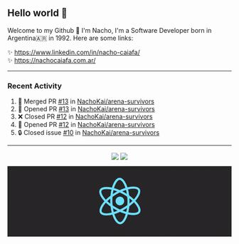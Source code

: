 ## Hello world 👋  
Welcome to my Github 🧙‍ I'm Nacho, I'm a Software Developer born in Argentina🇦🇷 in 1992. Here are some links:  
  
✨ https://www.linkedin.com/in/nacho-caiafa/  
✨ https://nachocaiafa.com.ar/  

---

### Recent Activity

<!--START_SECTION:activity-->
1. 🎉 Merged PR [#13](https://github.com/NachoKai/arena-survivors/pull/13) in [NachoKai/arena-survivors](https://github.com/NachoKai/arena-survivors)
2. 💪 Opened PR [#13](https://github.com/NachoKai/arena-survivors/pull/13) in [NachoKai/arena-survivors](https://github.com/NachoKai/arena-survivors)
3. ❌ Closed PR [#12](https://github.com/NachoKai/arena-survivors/pull/12) in [NachoKai/arena-survivors](https://github.com/NachoKai/arena-survivors)
4. 💪 Opened PR [#12](https://github.com/NachoKai/arena-survivors/pull/12) in [NachoKai/arena-survivors](https://github.com/NachoKai/arena-survivors)
5. 🔒 Closed issue [#10](https://github.com/NachoKai/arena-survivors/issues/10) in [NachoKai/arena-survivors](https://github.com/NachoKai/arena-survivors)
<!--END_SECTION:activity-->

---

<p align="center">
    <img align='center' src="https://github-readme-stats.vercel.app/api?username=NachoKai&theme=react&hide_border=true&include_all_commits=false&count_private=true" />
    <img align="center" src="https://github-readme-stats.vercel.app/api/top-langs?username=NachoKai&langs_count=10&show_icons=true&locale=en&layout=compact&theme=react&hide_border=true" />
   <!-- <img align='center' src="https://github-readme-streak-stats.herokuapp.com/?user=NachoKai&theme=react&hide_border=true" /> -->
</p>

<p align="center">
    <img align='center' src='https://raw.githubusercontent.com/NachoKai/NachoKai/master/x3x5w638kkixi9s3h3vw.gif' >
</p>
